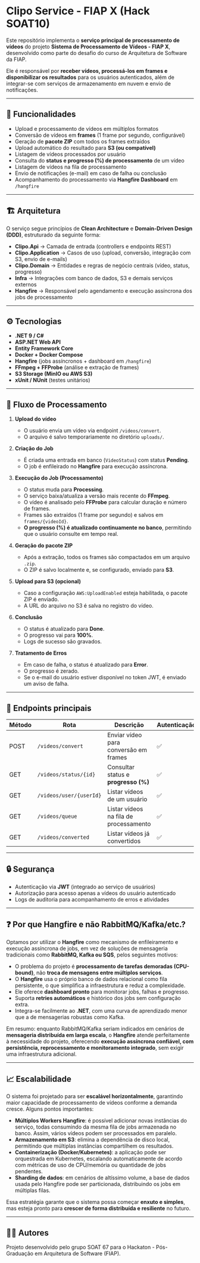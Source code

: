 # Clipo Service - FIAP X (Hack SOAT10)

Este repositório implementa o **serviço principal de processamento de vídeos** do projeto **Sistema de Processamento de Vídeos - FIAP X**, desenvolvido como parte do desafio do curso de Arquitetura de Software da FIAP.  

Ele é responsável por **receber vídeos, processá-los em frames e disponibilizar os resultados** para os usuários autenticados, além de integrar-se com serviços de armazenamento em nuvem e envio de notificações.  

---

## 📌 Funcionalidades

- Upload e processamento de vídeos em múltiplos formatos  
- Conversão de vídeos em **frames** (1 frame por segundo, configurável)  
- Geração de **pacote ZIP** com todos os frames extraídos  
- Upload automático do resultado para **S3 (ou compatível)**  
- Listagem de vídeos processados por usuário  
- Consulta do **status e progresso (%) de processamento** de um vídeo  
- Listagem de vídeos na fila de processamento  
- Envio de notificações (e-mail) em caso de falha ou conclusão  
- Acompanhamento do processamento via **Hangfire Dashboard** em `/hangfire`  

---

## 🏗️ Arquitetura

O serviço segue princípios de **Clean Architecture** e **Domain-Driven Design (DDD)**, estruturado da seguinte forma:  

- **Clipo.Api** → Camada de entrada (controllers e endpoints REST)  
- **Clipo.Application** → Casos de uso (upload, conversão, integração com S3, envio de e-mails)  
- **Clipo.Domain** → Entidades e regras de negócio centrais (vídeo, status, progresso)  
- **Infra** → Integrações com banco de dados, S3 e demais serviços externos  
- **Hangfire** → Responsável pelo agendamento e execução assíncrona dos jobs de processamento  

---

## ⚙️ Tecnologias

- **.NET 9 / C#**  
- **ASP.NET Web API**  
- **Entity Framework Core**  
- **Docker + Docker Compose**  
- **Hangfire** (jobs assíncronos + dashboard em `/hangfire`)  
- **FFmpeg + FFProbe** (análise e extração de frames)  
- **S3 Storage (MinIO ou AWS S3)**  
- **xUnit / NUnit** (testes unitários)  

---

## 🔄 Fluxo de Processamento

1. **Upload do vídeo**  
   - O usuário envia um vídeo via endpoint `/videos/convert`.  
   - O arquivo é salvo temporariamente no diretório `uploads/`.  

2. **Criação do Job**  
   - É criada uma entrada em banco (`VideoStatus`) com status **Pending**.  
   - O job é enfileirado no **Hangfire** para execução assíncrona.  

3. **Execução do Job (Processamento)**  
   - O status muda para **Processing**.  
   - O serviço baixa/atualiza a versão mais recente do **FFmpeg**.  
   - O vídeo é analisado pelo **FFProbe** para calcular duração e número de frames.  
   - Frames são extraídos (1 frame por segundo) e salvos em `frames/{videoId}`.  
   - **O progresso (%) é atualizado continuamente no banco**, permitindo que o usuário consulte em tempo real.  

4. **Geração do pacote ZIP**  
   - Após a extração, todos os frames são compactados em um arquivo `.zip`.  
   - O ZIP é salvo localmente e, se configurado, enviado para **S3**.  

5. **Upload para S3 (opcional)**  
   - Caso a configuração `AWS:UploadEnabled` esteja habilitada, o pacote ZIP é enviado.  
   - A URL do arquivo no S3 é salva no registro do vídeo.  

6. **Conclusão**  
   - O status é atualizado para **Done**.  
   - O progresso vai para **100%**.  
   - Logs de sucesso são gravados.  

7. **Tratamento de Erros**  
   - Em caso de falha, o status é atualizado para **Error**.  
   - O progresso é zerado.  
   - Se o e-mail do usuário estiver disponível no token JWT, é enviado um aviso de falha.  

---

## 📡 Endpoints principais

| Método | Rota                          | Descrição                              | Autenticação |
|--------|-------------------------------|----------------------------------------|---------------|
| POST   | `/videos/convert`            | Enviar vídeo para conversão em frames  | ✅            |
| GET    | `/videos/status/{id}`        | Consultar status e **progresso (%)**   | ✅            |
| GET    | `/videos/user/{userId}`      | Listar vídeos de um usuário            | ✅            |
| GET    | `/videos/queue`              | Listar vídeos na fila de processamento | ✅            |
| GET    | `/videos/converted`          | Listar vídeos já convertidos           | ✅            |

---

## 🔒 Segurança

- Autenticação via **JWT** (integrado ao serviço de usuários)  
- Autorização para acesso apenas a vídeos do usuário autenticado  
- Logs de auditoria para acompanhamento de erros e atividades  

---

## ❓ Por que Hangfire e não RabbitMQ/Kafka/etc.?

Optamos por utilizar o **Hangfire** como mecanismo de enfileiramento e execução assíncrona de jobs, em vez de soluções de mensageria tradicionais como **RabbitMQ, Kafka ou SQS**, pelos seguintes motivos:  

- O problema do projeto é **processamento de tarefas demoradas (CPU-bound)**, não **troca de mensagens entre múltiplos serviços**.  
- O **Hangfire** usa o próprio banco de dados relacional como fila persistente, o que simplifica a infraestrutura e reduz a complexidade.  
- Ele oferece **dashboard pronto** para monitorar jobs, falhas e progresso.  
- Suporta **retries automáticos** e histórico dos jobs sem configuração extra.  
- Integra-se facilmente ao **.NET**, com uma curva de aprendizado menor que a de mensagerias robustas como Kafka.  

Em resumo: enquanto RabbitMQ/Kafka seriam indicados em cenários de **mensageria distribuída em larga escala**, o **Hangfire** atende perfeitamente à necessidade do projeto, oferecendo **execução assíncrona confiável, com persistência, reprocessamento e monitoramento integrado**, sem exigir uma infraestrutura adicional.  

---

## 📈 Escalabilidade

O sistema foi projetado para ser **escalável horizontalmente**, garantindo maior capacidade de processamento de vídeos conforme a demanda cresce. Alguns pontos importantes:  

- **Múltiplos Workers Hangfire**: é possível adicionar novas instâncias do serviço, todas consumindo da mesma fila de jobs armazenada no banco. Assim, vários vídeos podem ser processados em paralelo.  
- **Armazenamento em S3**: elimina a dependência de disco local, permitindo que múltiplas instâncias compartilhem os resultados.  
- **Containerização (Docker/Kubernetes)**: a aplicação pode ser orquestrada em Kubernetes, escalando automaticamente de acordo com métricas de uso de CPU/memória ou quantidade de jobs pendentes.  
- **Sharding de dados**: em cenários de altíssimo volume, a base de dados usada pelo Hangfire pode ser particionada, distribuindo os jobs em múltiplas filas.  

Essa estratégia garante que o sistema possa começar **enxuto e simples**, mas esteja pronto para **crescer de forma distribuída e resiliente** no futuro.  

---

## 👨‍💻 Autores

Projeto desenvolvido pelo grupo SOAT 67 para o Hackaton - Pós-Graduação em Arquitetura de Software (FIAP).
